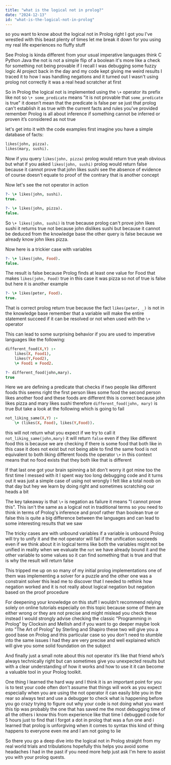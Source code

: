 ```yaml
---
title: "what is the logical not in prolog?"
date: "2024-12-13"
id: "what-is-the-logical-not-in-prolog"
---
```


 so you want to know about the logical not in Prolog right I got you I've wrestled with this beast plenty of times let me break it down for you using my real life experiences no fluffy stuff

See Prolog is kinda different from your usual imperative languages think C Python Java the not is not a simple flip of a boolean it's more like a check for something not being provable if I recall I was debugging some fuzzy logic AI project back in the day and my code kept giving me weird results I traced it to how I was handling negations and it turned out I wasn't using prolog not correctly it was a real head scratcher at first

So in Prolog the logical not is implemented using the `\+` operator its prefix like not so `\+ some_predicate` means "it is not provable that `some_predicate` is true" it doesn’t mean that the predicate is false per se just that prolog can't establish it as true with the current facts and rules you've provided remember Prolog is all about inference if something cannot be inferred or proven it’s considered as not true

 let's get into it with the code examples first imagine you have a simple database of facts:

```prolog
likes(john, pizza).
likes(mary, sushi).
```

Now if you query `likes(john, pizza)` prolog would return true yeah obvious but what if you asked `likes(john, sushi)` prolog would return false because it cannot prove that john likes sushi see the absence of evidence of course doesn't equate to proof of the contrary that is another concept

Now let's see the not operator in action

```prolog
?- \+ likes(john, sushi).
true.

?- \+ likes(john, pizza).
false.
```

So `\+ likes(john, sushi)` is true because prolog can't prove john likes sushi it returns true not because john dislikes sushi but because it cannot be deduced from the knowledge base the other query is false because we already know john likes pizza.

Now here is a trickier case with variables

```prolog
?- \+ likes(john, Food).
false.
```

The result is false because Prolog finds at least one value for Food that makes `likes(john, Food)` true in this case it was pizza so not of true is false but here it is another example

```prolog
?- \+ likes(peter, Food).
true.
```

That is correct prolog return true because the fact `likes(peter, _)` is not in the knowledge base remember that a variable will make the entire statement succeed if it can be resolved or not when used with the `\+` operator

This can lead to some surprising behavior if you are used to imperative languages like the following:

```prolog
different_food(X,Y) :-
    likes(X, Food1),
    likes(Y,Food2),
    \+ Food1 = Food2.

?- different_food(john,mary).
true
```

Here we are defining a predicate that checks if two people like different foods this seems right the first person likes some food the second person likes another food and these foods are different this is correct because john likes pizza and mary likes sushi therefore `different_food(john, mary)` is true
But take a look at the following which is going to fail

```prolog
not_liking_same(X,Y) :-
    \+ (likes(X, Food), likes(Y,Food)).
```

this will not return what you expect if we try to call it `not_liking_same(john,mary)` it will return `false` even if they like different food this is because we are checking if there is some food that both like in this case it does not exist but not being able to find the same food is not equivalent to both liking different foods the operator `\+` in this context means that no food exists that they both like that is different

If that last one got your brain spinning a bit don't worry it got mine too the first time I messed with it I spent way too long debugging code and it turns out it was just a simple case of using not wrongly I felt like a total noob on that day but hey we learn by doing right and sometimes scratching our heads a bit

The key takeaway is that `\+` is negation as failure it means "I cannot prove this". This isn't the same as a logical not in traditional terms so you need to think in terms of Prolog's inference and proof rather than boolean true or false this is quite a big difference between the languages and can lead to some interesting results that we saw

The tricky cases are with unbound variables if a variable is unbound Prolog will try to unify it and the not operator will fail if the unification succeeds even if we think about it in logical terms like both the variables might not be unified in reality when we evaluate the `not` we have already bound it and the other variable to some values so it can find something that is true and that is why the result will return false

This tripped me up on so many of my initial prolog implementations one of them was implementing a solver for a puzzle and the other one was a constraint solver this lead me to discover that I needed to rethink how negation worked and it is not really about logical negation but negation based on the proof procedure

For deepening your knowledge on this stuff I wouldn’t recommend relying solely on online tutorials especially on this topic because some of them are either wrong or they are not precise and might mislead you check these instead I would strongly advise checking the classic "Programming in Prolog" by Clocksin and Mellish and if you want to go deeper maybe look into "The Art of Prolog" by Sterling and Shapiro these two will give you a good base on Prolog and this particular case so you don't need to stumble into the same issues I had they are very precise and well explained which will give you some solid foundation on the subject

And finally just a small note about this not operator it’s like that friend who’s always technically right but can sometimes give you unexpected results but with a clear understanding of how it works and how to use it it can become a valuable tool in your Prolog toolkit.

One thing I learned the hard way and I think it is an important point for you is to test your code often don't assume that things will work as you expect especially when you are using the not operator it can easily bite you in the rear so always test and use a debugger to check what is happening before you go crazy trying to figure out why your code is not doing what you want this tip was probably the one that has saved me the most debugging time of all the others i know this from experience like that time I debugged code for 5 hours just to find that I forgot a dot in prolog that was a fun one and i learned that prolog is unforgiving when it comes to syntax this kind of thing happens to everyone even me and I am not going to lie

So there you go a deep dive into the logical not in Prolog straight from my real world trials and tribulations hopefully this helps you avoid some headaches I had in the past if you need more help just ask I'm here to assist you with your prolog quests.
